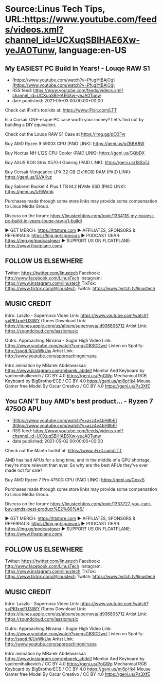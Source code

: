 # Source:Linus Tech Tips, URL:https://www.youtube.com/feeds/videos.xml?channel_id=UCXuqSBlHAE6Xw-yeJA0Tunw, language:en-US

## My EASIEST PC Build In Years! - Louqe RAW S1
 - [https://www.youtube.com/watch?v=PfugYtBAjOg](https://www.youtube.com/watch?v=PfugYtBAjOg)
 - RSS feed: https://www.youtube.com/feeds/videos.xml?channel_id=UCXuqSBlHAE6Xw-yeJA0Tunw
 - date published: 2021-05-03 00:00:00+00:00

Check out iFixit's toolkits at: https://www.iFixit.com/LTT 

Is a Corsair ONE-esque PC case worth your money? Let's find out by building a DIY equivalent.

Check out the Louqe RAW S1 Case at https://lmg.gg/pO3Fw


Buy AMD Ryzen 9 5900X CPU (PAID LINK): https://geni.us/gZBBA8W

Buy Noctua NH-L12S CPU Cooler (PAID LINK): https://geni.us/GQbDX

Buy ASUS ROG Strix X570-I Gaming (PAID LINK): https://geni.us/18SaTJ

Buy Corsair Vengeance LPX 32 GB (2x16GB) RAM (PAID LINK): https://geni.us/lLVAKvz

Buy Sabrent Rocket 4 Plus 1 TB M.2 NVMe SSD (PAID LINK): https://geni.us/lz9Wqhb

Purchases made through some store links may provide some compensation to Linus Media Group.

Discuss on the forum: https://linustechtips.com/topic/1334118-my-easiest-pc-build-in-years-louqe-raw-s1-build/

► GET MERCH: https://lttstore.com
► AFFILIATES, SPONSORS & REFERRALS: https://lmg.gg/sponsors
► PODCAST GEAR: https://lmg.gg/podcastgear
► SUPPORT US ON FLOATPLANE: https://www.floatplane.com/

FOLLOW US ELSEWHERE
---------------------------------------------------  
Twitter: https://twitter.com/linustech
Facebook: http://www.facebook.com/LinusTech
Instagram: https://www.instagram.com/linustech
TikTok: https://www.tiktok.com/@linustech
Twitch: https://www.twitch.tv/linustech

MUSIC CREDIT
---------------------------------------------------
Intro: Laszlo - Supernova
Video Link: https://www.youtube.com/watch?v=PKfxmFU3lWY
iTunes Download Link: https://itunes.apple.com/us/album/supernova/id936805712
Artist Link: https://soundcloud.com/laszlomusic

Outro: Approaching Nirvana - Sugar High
Video Link: https://www.youtube.com/watch?v=ngsGBSCDwcI
Listen on Spotify: http://spoti.fi/UxWkUw
Artist Link: http://www.youtube.com/approachingnirvana

Intro animation by MBarek Abdelwassaa https://www.instagram.com/mbarek_abdel/
Monitor And Keyboard by vadimmihalkevich / CC BY 4.0  https://geni.us/PgGWp
Mechanical RGB Keyboard by BigBrotherECE / CC BY 4.0 https://geni.us/mj6pHk4
Mouse Gamer free Model By Oscar Creativo / CC BY 4.0 https://geni.us/Ps3XfE

## You CAN'T buy AMD's best product… - Ryzen 7 4750G APU
 - [https://www.youtube.com/watch?v=asz4v4bH8bE](https://www.youtube.com/watch?v=asz4v4bH8bE)
 - RSS feed: https://www.youtube.com/feeds/videos.xml?channel_id=UCXuqSBlHAE6Xw-yeJA0Tunw
 - date published: 2021-05-02 00:00:00+00:00

Check out the Manta toolkit at: https://www.iFixit.com/LTT

AMD has had APUs for a long time, and in the middle of a GPU shortage, they’re more relevant than ever. So why are the best APUs they’ve ever made not for sale?


Buy AMD Ryzen 7 Pro 4750G CPU (PAID LINK): https://geni.us/CxxvS

Purchases made through some store links may provide some compensation to Linus Media Group.

Discuss on the forum: https://linustechtips.com/topic/1333727-you-cant-buy-amds-best-product%E2%80%A6/

► GET MERCH: https://lttstore.com
► AFFILIATES, SPONSORS & REFERRALS: https://lmg.gg/sponsors
► PODCAST GEAR: https://lmg.gg/podcastgear
► SUPPORT US ON FLOATPLANE: https://www.floatplane.com/

FOLLOW US ELSEWHERE
---------------------------------------------------  
Twitter: https://twitter.com/linustech
Facebook: http://www.facebook.com/LinusTech
Instagram: https://www.instagram.com/linustech
TikTok: https://www.tiktok.com/@linustech
Twitch: https://www.twitch.tv/linustech

MUSIC CREDIT
---------------------------------------------------
Intro: Laszlo - Supernova
Video Link: https://www.youtube.com/watch?v=PKfxmFU3lWY
iTunes Download Link: https://itunes.apple.com/us/album/supernova/id936805712
Artist Link: https://soundcloud.com/laszlomusic

Outro: Approaching Nirvana - Sugar High
Video Link: https://www.youtube.com/watch?v=ngsGBSCDwcI
Listen on Spotify: http://spoti.fi/UxWkUw
Artist Link: http://www.youtube.com/approachingnirvana

Intro animation by MBarek Abdelwassaa https://www.instagram.com/mbarek_abdel/
Monitor And Keyboard by vadimmihalkevich / CC BY 4.0  https://geni.us/PgGWp
Mechanical RGB Keyboard by BigBrotherECE / CC BY 4.0 https://geni.us/mj6pHk4
Mouse Gamer free Model By Oscar Creativo / CC BY 4.0 https://geni.us/Ps3XfE


